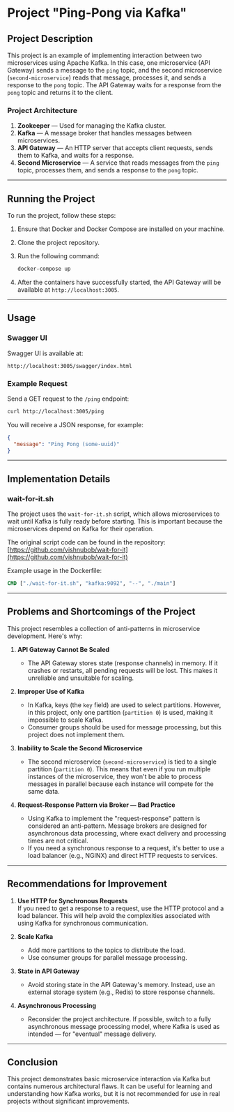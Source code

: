 # Project "Ping-Pong via Kafka"

## Project Description

This project is an example of implementing interaction between two microservices using Apache Kafka. In this case, one microservice (API Gateway) sends a message to the `ping` topic, and the second microservice (`second-microservice`) reads that message, processes it, and sends a response to the `pong` topic. The API Gateway waits for a response from the `pong` topic and returns it to the client.

### Project Architecture

1. **Zookeeper** — Used for managing the Kafka cluster.
2. **Kafka** — A message broker that handles messages between microservices.
3. **API Gateway** — An HTTP server that accepts client requests, sends them to Kafka, and waits for a response.
4. **Second Microservice** — A service that reads messages from the `ping` topic, processes them, and sends a response to the `pong` topic.

---

## Running the Project

To run the project, follow these steps:

1. Ensure that Docker and Docker Compose are installed on your machine.
2. Clone the project repository.
3. Run the following command:

   ```bash
   docker-compose up
   ```

4. After the containers have successfully started, the API Gateway will be available at `http://localhost:3005`.

---

## Usage

### Swagger UI

Swagger UI is available at:

```
http://localhost:3005/swagger/index.html
```

### Example Request

Send a GET request to the `/ping` endpoint:

```bash
curl http://localhost:3005/ping
```

You will receive a JSON response, for example:

```json
{
  "message": "Ping Pong (some-uuid)"
}
```

---

## Implementation Details

### wait-for-it.sh

The project uses the `wait-for-it.sh` script, which allows microservices to wait until Kafka is fully ready before starting. This is important because the microservices depend on Kafka for their operation.

The original script code can be found in the repository:  
[https://github.com/vishnubob/wait-for-it](https://github.com/vishnubob/wait-for-it)

Example usage in the Dockerfile:

```dockerfile
CMD ["./wait-for-it.sh", "kafka:9092", "--", "./main"]
```

---

## Problems and Shortcomings of the Project

This project resembles a collection of anti-patterns in microservice development. Here's why:

1. **API Gateway Cannot Be Scaled**

   - The API Gateway stores state (response channels) in memory. If it crashes or restarts, all pending requests will be lost. This makes it unreliable and unsuitable for scaling.

2. **Improper Use of Kafka**

   - In Kafka, keys (the `key` field) are used to select partitions. However, in this project, only one partition (`partition 0`) is used, making it impossible to scale Kafka.
   - Consumer groups should be used for message processing, but this project does not implement them.

3. **Inability to Scale the Second Microservice**

   - The second microservice (`second-microservice`) is tied to a single partition (`partition 0`). This means that even if you run multiple instances of the microservice, they won't be able to process messages in parallel because each instance will compete for the same data.

4. **Request-Response Pattern via Broker — Bad Practice**
   - Using Kafka to implement the "request-response" pattern is considered an anti-pattern. Message brokers are designed for asynchronous data processing, where exact delivery and processing times are not critical.
   - If you need a synchronous response to a request, it's better to use a load balancer (e.g., NGINX) and direct HTTP requests to services.

---

## Recommendations for Improvement

1. **Use HTTP for Synchronous Requests**  
   If you need to get a response to a request, use the HTTP protocol and a load balancer. This will help avoid the complexities associated with using Kafka for synchronous communication.

2. **Scale Kafka**

   - Add more partitions to the topics to distribute the load.
   - Use consumer groups for parallel message processing.

3. **State in API Gateway**

   - Avoid storing state in the API Gateway's memory. Instead, use an external storage system (e.g., Redis) to store response channels.

4. **Asynchronous Processing**
   - Reconsider the project architecture. If possible, switch to a fully asynchronous message processing model, where Kafka is used as intended — for "eventual" message delivery.

---

## Conclusion

This project demonstrates basic microservice interaction via Kafka but contains numerous architectural flaws. It can be useful for learning and understanding how Kafka works, but it is not recommended for use in real projects without significant improvements.
